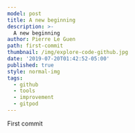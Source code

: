 ```yaml
---
model: post
title: A new beginning
description: >-
  A new beginning
author: Pierre Le Guen
path: first-commit
thumbnail: /img/explore-code-github.jpg
date: '2019-07-20T01:42:52-05:00'
published: true
style: normal-img
tags:
  - github
  - tools
  - improvement
  - gitpod
---
```

First commit